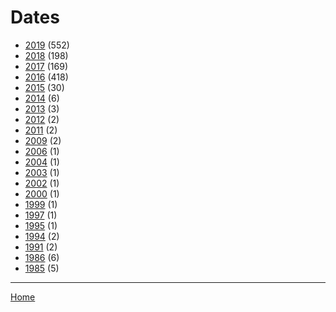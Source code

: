 # Dates

  * [2019](./2019/) (552)
  * [2018](./2018/) (198)
  * [2017](./2017/) (169)
  * [2016](./2016/) (418)
  * [2015](./2015/) (30)
  * [2014](./2014/) (6)
  * [2013](./2013/) (3)
  * [2012](./2012/) (2)
  * [2011](./2011/) (2)
  * [2009](./2009/) (2)
  * [2006](./2006/) (1)
  * [2004](./2004/) (1)
  * [2003](./2003/) (1)
  * [2002](./2002/) (1)
  * [2000](./2000/) (1)
  * [1999](./1999/) (1)
  * [1997](./1997/) (1)
  * [1995](./1995/) (1)
  * [1994](./1994/) (2)
  * [1991](./1991/) (2)
  * [1986](./1986/) (6)
  * [1985](./1985/) (5)

----

[Home](../)
